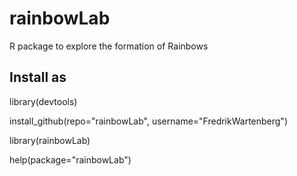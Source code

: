 # rainbowLab
R package to explore the formation of Rainbows

## Install as

library(devtools)

install_github(repo="rainbowLab", username="FredrikWartenberg")

library(rainbowLab)

help(package="rainbowLab")
